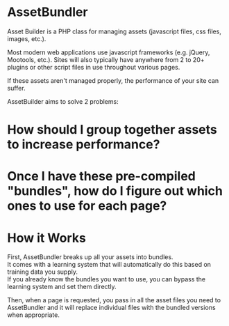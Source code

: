 AssetBundler
============

Asset Builder is a PHP class for managing assets (javascript files, css files, images, etc.).

Most modern web applications use javascript frameworks (e.g. jQuery, Mootools, etc.).  Sites will also typically have anywhere from 2 to 20+ plugins or other script files in use throughout various pages.

If these assets aren't managed properly, the performance of your site can suffer.

AssetBuilder aims to solve 2 problems:
#    How should I group together assets to increase performance?
#    Once I have these pre-compiled "bundles", how do I figure out which ones to use for each page?

How it Works
==============

First, AssetBundler breaks up all your assets into bundles.  
It comes with a learning system that will automatically do this based on training data you supply.  
If you already know the bundles you want to use, you can bypass the learning system and set them directly.

Then, when a page is requested, you pass in all the asset files you need to AssetBundler and it will replace individual files with the bundled versions when appropriate.
